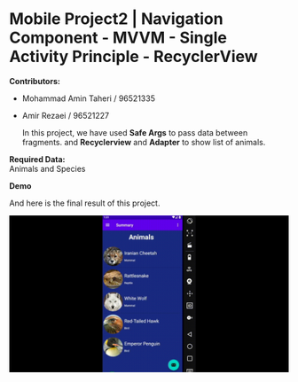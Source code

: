 # Mobile Project2 | Navigation Component - MVVM - Single Activity Principle - RecyclerView

**Contributors:**
- Mohammad Amin Taheri / 96521335
- Amir Rezaei / 96521227

  In this project, we have used **Safe Args** to pass data between fragments.
  and **Recyclerview** and **Adapter** to show list of animals.

**Required Data:**  
Animals and Species

**Demo**

And here is the final result of this project.

<img src="./demo.gif" width=550>